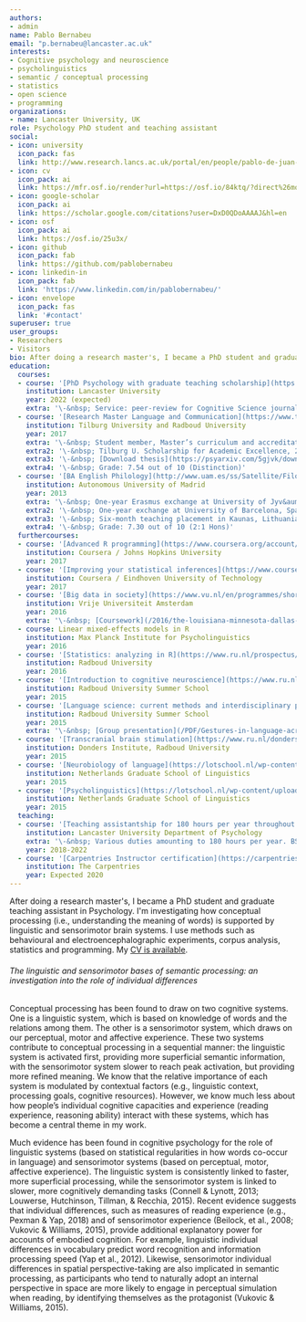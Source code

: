 ```yaml
---
authors:
- admin
name: Pablo Bernabeu
email: "p.bernabeu@lancaster.ac.uk"
interests:
- Cognitive psychology and neuroscience
- psycholinguistics
- semantic / conceptual processing
- statistics
- open science
- programming
organizations:
- name: Lancaster University, UK
role: Psychology PhD student and teaching assistant
social:
- icon: university
  icon_pack: fas
  link: http://www.research.lancs.ac.uk/portal/en/people/pablo-de-juan-bernabeu
- icon: cv
  icon_pack: ai
  link: https://mfr.osf.io/render?url=https://osf.io/84ktq/?direct%26mode=render%26action=download%26mode=render
- icon: google-scholar
  icon_pack: ai
  link: https://scholar.google.com/citations?user=DxD0QDoAAAAJ&hl=en
- icon: osf
  icon_pack: ai
  link: https://osf.io/25u3x/
- icon: github
  icon_pack: fab
  link: https://github.com/pablobernabeu
- icon: linkedin-in
  icon_pack: fab
  link: 'https://www.linkedin.com/in/pablobernabeu/'
- icon: envelope
  icon_pack: fas
  link: '#contact'
superuser: true
user_groups:
- Researchers
- Visitors
bio: After doing a research master's, I became a PhD student and graduate teaching assistant in Psychology. I'm investigating how conceptual processing is supported by linguistic and sensorimotor brain systems. I use methods such as behavioural and electroencephalographic experiments, corpus analysis, statistics and programming.
education:
  courses:
  - course: '[PhD Psychology with graduate teaching scholarship](https://www.lancaster.ac.uk/study/postgraduate/postgraduate-courses/psychology-phd/)'
    institution: Lancaster University
    year: 2022 (expected)
    extra: '\-&nbsp; Service: peer-review for Cognitive Science journal, Psychological Science Accelerator; internship facilitation; contribution to departmental PROSPR website.'
  - course: '[Research Master Language and Communication](https://www.tilburguniversity.edu/education/masters-programmes/research-master-linguistics-and-communication-sciences)'
    institution: Tilburg University and Radboud University
    year: 2017
    extra: '\-&nbsp; Student member, Master’s curriculum and accreditation committee'
    extra2: '\-&nbsp; Tilburg U. Scholarship for Academic Excellence, 2014/2015'
    extra3: '\-&nbsp; [Download thesis](https://psyarxiv.com/5gjvk/download/)'
    extra4: '\-&nbsp; Grade: 7.54 out of 10 (Distinction)'
  - course: '[BA English Philology](http://www.uam.es/ss/Satellite/FilosofiayLetras/es/1242658506907/contenidoFinal/Grado_en_Estudios_Ingleses.htm)'
    institution: Autonomous University of Madrid
    year: 2013
    extra: '\-&nbsp; One-year Erasmus exchange at University of Jyv&auml;skyl&auml;, Finland'
    extra2: '\-&nbsp; One-year exchange at University of Barcelona, Spain'
    extra3: '\-&nbsp; Six-month teaching placement in Kaunas, Lithuania'
    extra4: '\-&nbsp; Grade: 7.30 out of 10 (2:1 Hons)'
  furthercourses:
  - course: '[Advanced R programming](https://www.coursera.org/account/accomplishments/verify/FMNADHCTXZEZ)'
    institution: Coursera / Johns Hopkins University
    year: 2017
  - course: '[Improving your statistical inferences](https://www.coursera.org/account/accomplishments/verify/QET2VHFEHHEK)'
    institution: Coursera / Eindhoven University of Technology
    year: 2017
  - course: '[Big data in society](https://www.vu.nl/en/programmes/short/summer-school/courses/big-data-in-society/index.aspx)'
    institution: Vrije Universiteit Amsterdam
    year: 2016
    extra: '\-&nbsp; [Coursework](/2016/the-louisiana-minnesota-dallas-crisis-across-media-and-time-a-big-data-exercise/)'
  - course: Linear mixed-effects models in R
    institution: Max Planck Institute for Psycholinguistics
    year: 2016
  - course: '[Statistics: analyzing in R](https://www.ru.nl/prospectus/2016/socsci/courses-osiris/bs/sow-bs82-statistics-analyzing/)'
    institution: Radboud University
    year: 2016
  - course: '[Introduction to cognitive neuroscience](https://www.ru.nl/radboudsummerschool/)'
    institution: Radboud University Summer School
    year: 2015
  - course: '[Language science: current methods and interdisciplinary perspectives](https://www.ru.nl/radboudsummerschool/)'
    institution: Radboud University Summer School
    year: 2015
    extra: '\-&nbsp; [Group presentation](/PDF/Gestures-in-language-across-cultures.pdf)'
  - course: '[Transcranial brain stimulation](https://www.ru.nl/donders/agenda/donders-tool-kits/vm-tool-kits/donders-brain-stimulation-tool-kit-version-2/)'
    institution: Donders Institute, Radboud University
    year: 2015
  - course: '[Neurobiology of language](https://lotschool.nl/wp-content/uploads/2019/06/LOT-Schools-1997-2019-2.pdf)'
    institution: Netherlands Graduate School of Linguistics
    year: 2015
  - course: '[Psycholinguistics](https://lotschool.nl/wp-content/uploads/2019/06/LOT-Schools-1997-2019-2.pdf)'
    institution: Netherlands Graduate School of Linguistics
    year: 2015
  teaching:
  - course: '[Teaching assistantship for 180 hours per year throughout PhD](https://www.lancaster.ac.uk/psychology/)'
    institution: Lancaster University Department of Psychology
    extra: '\-&nbsp; Various duties amounting to 180 hours per year. BSc courses: Psychology 101 (seminars and essay marking), Analysis (labs), Cognitive psychology (seminars and essay marking). MSc courses: Statistics (labs).'
    year: 2018-2022
  - course: '[Carpentries Instructor certification](https://carpentries.org/become-instructor/)'
    institution: The Carpentries
    year: Expected 2020
---
```


After doing a research master's, I became a PhD student and graduate teaching assistant in Psychology. I'm investigating how conceptual processing (i.e., understanding the meaning of words) is supported by linguistic and sensorimotor brain systems. I use methods such as behavioural and electroencephalographic experiments, corpus analysis, statistics and programming. My [CV is available](https://mfr.osf.io/render?url=https://osf.io/84ktq/?direct%26mode=render%26action=download%26mode=render).

###### The linguistic and sensorimotor bases of semantic processing: an investigation into the role of individual differences

Conceptual processing has been found to draw on two cognitive systems. One is a linguistic system, which is based on knowledge of words and the relations among them. The other is a sensorimotor system, which draws on our perceptual, motor and affective experience. These two systems contribute to conceptual processing in a sequential manner: the linguistic system is activated first, providing more superficial semantic information, with the sensorimotor system slower to reach peak activation, but providing more refined meaning. We know that the relative importance of each system is modulated by contextual factors (e.g., linguistic context, processing goals, cognitive resources). However, we know much less about how people’s individual cognitive capacities and experience (reading experience, reasoning ability) interact with these systems, which has become a central theme in my work.

Much evidence has been found in cognitive psychology for the role of linguistic systems (based on statistical regularities in how words co-occur in language) and sensorimotor systems (based on perceptual, motor, affective experience). The linguistic system is consistently linked to faster, more superficial processing, while the sensorimotor system is linked to slower, more cognitively demanding tasks (Connell & Lynott, 2013; Louwerse, Hutchinson, Tillman, & Recchia, 2015). Recent evidence suggests that individual differences, such as measures of reading experience (e.g., Pexman & Yap, 2018) and of sensorimotor experience (Beilock, et al., 2008; Vukovic & Williams, 2015), provide additional explanatory power for accounts of embodied cognition. For example, linguistic individual differences in vocabulary predict word recognition and information processing speed (Yap et al., 2012). Likewise, sensorimotor individual differences in spatial perspective-taking are also implicated in semantic processing, as participants who tend to naturally adopt an internal perspective in space are more likely to engage in perceptual simulation when reading, by identifying themselves as the protagonist (Vukovic & Williams, 2015).
